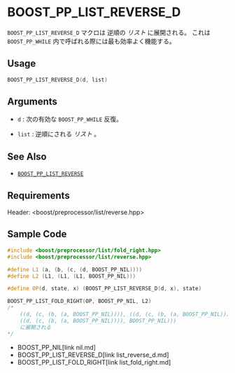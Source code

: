 # BOOST_PP_LIST_REVERSE_D

`BOOST_PP_LIST_REVERSE_D` マクロは 逆順の *リスト* に展開される。
これは `BOOST_PP_WHILE` 内で呼ばれる際には最も効率よく機能する。

## Usage

```cpp
BOOST_PP_LIST_REVERSE_D(d, list)
```

## Arguments

- `d` :
	次の有効な `BOOST_PP_WHILE` 反復。

- `list` :
	逆順にされる *リスト* 。

## See Also

- [`BOOST_PP_LIST_REVERSE`](list_reverse.md)

## Requirements

Header: &lt;boost/preprocessor/list/reverse.hpp&gt;

## Sample Code

```cpp
#include <boost/preprocessor/list/fold_right.hpp>
#include <boost/preprocessor/list/reverse.hpp>

#define L1 (a, (b, (c, (d, BOOST_PP_NIL))))
#define L2 (L1, (L1, (L1, BOOST_PP_NIL)))

#define OP(d, state, x) (BOOST_PP_LIST_REVERSE_D(d, x), state)

BOOST_PP_LIST_FOLD_RIGHT(OP, BOOST_PP_NIL, L2)
/*
	((d, (c, (b, (a, BOOST_PP_NIL)))), ((d, (c, (b, (a, BOOST_PP_NIL)))),
	((d, (c, (b, (a, BOOST_PP_NIL)))), BOOST_PP_NIL)))
	に展開される
*/
```
* BOOST_PP_NIL[link nil.md]
* BOOST_PP_LIST_REVERSE_D[link list_reverse_d.md]
* BOOST_PP_LIST_FOLD_RIGHT[link list_fold_right.md]

